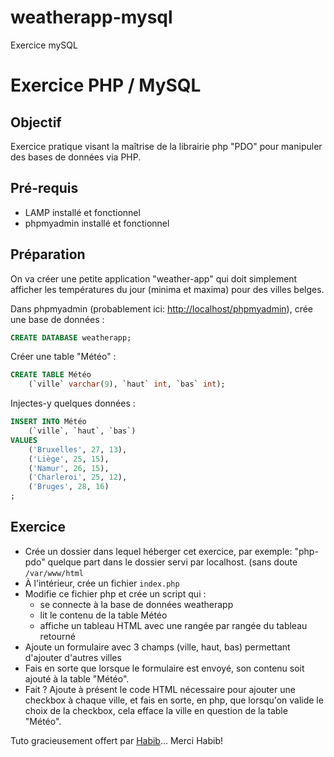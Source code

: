 # weatherapp-mysql
Exercice mySQL
# Exercice PHP / MySQL

## Objectif

Exercice pratique visant la maîtrise de la librairie php "PDO" pour manipuler des bases de données via PHP.

## Pré-requis
- LAMP installé et fonctionnel
- phpmyadmin installé et fonctionnel

## Préparation

On va créer une petite application "weather-app" qui doit simplement afficher les températures du jour (minima et maxima) pour des villes belges.

Dans phpmyadmin (probablement ici: [http://localhost/phpmyadmin](http://localhost/phpmyadmin)), crée une base de données :

```sql
CREATE DATABASE weatherapp;
```
Créer une table "Météo" :

```sql
CREATE TABLE Météo
    (`ville` varchar(9), `haut` int, `bas` int);   
```

Injectes-y quelques données :

```sql
INSERT INTO Météo
    (`ville`, `haut`, `bas`)
VALUES
    ('Bruxelles', 27, 13),
    ('Liège', 25, 15),
    ('Namur', 26, 15),
    ('Charleroi', 25, 12),
    ('Bruges', 28, 16)
;
```

## Exercice

- Crée un dossier dans lequel héberger cet exercice, par exemple: "php-pdo" quelque part dans le dossier servi par localhost. (sans doute `/var/www/html`
- À l'intérieur, crée un fichier `index.php`
- Modifie ce fichier php et crée un script qui :
	-	se connecte à la base de données weatherapp
	-  lit le contenu de la table Météo
	-  affiche un tableau HTML avec une rangée par rangée du tableau retourné
-  Ajoute un formulaire avec 3 champs (ville, haut, bas) permettant d'ajouter d'autres villes
-  Fais en sorte que lorsque le formulaire est envoyé, son contenu soit ajouté à la table "Météo".
-  Fait ? Ajoute à présent le code HTML nécessaire pour ajouter une checkbox à chaque ville, et fais en sorte, en php, que lorsqu'on valide le choix de la checkbox, cela efface la ville en question de la table "Météo".



Tuto gracieusement offert par [Habib](https://github.com/ModjoInc)... Merci Habib!
